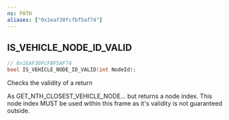 ```yaml
---
ns: PATH
aliases: ["0x1eaf30fcfbf5af74"]
---
```

## IS_VEHICLE_NODE_ID_VALID

```c
// 0x1EAF30FCFBF5AF74
bool IS_VEHICLE_NODE_ID_VALID(int NodeId);
```

Checks the validity of a return

As GET_NTH_CLOSEST_VEHICLE_NODE... but returns a node index. This node index MUST be used within this frame as it's validity is not guaranteed outside.

